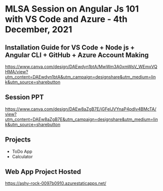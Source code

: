 # MLSA Session on Angular Js 101 with VS Code and Azure - 4th December, 2021

## Installation Guide for VS Code + Node js + Angular CLI + GitHub + Azure Account Making
https://www.canva.com/design/DAEwdyn1btA/MwWm3A0xmWsV_WEmxVQHMA/view?utm_content=DAEwdyn1btA&utm_campaign=designshare&utm_medium=link&utm_source=sharebutton

## Session PPT
https://www.canva.com/design/DAEw8aZgB7E/jGFelJVYnaP4pdIv4BMcTA/view?utm_content=DAEw8aZgB7E&utm_campaign=designshare&utm_medium=link&utm_source=sharebutton

## Projects
- ToDo App
- Calculator

## Web App Project Hosted
https://ashy-rock-0097b0910.azurestaticapps.net/
